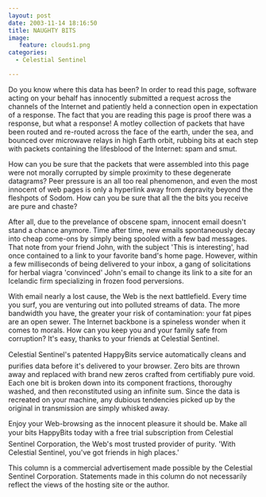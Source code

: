 ```yaml
---
layout: post
date: 2003-11-14 18:16:50
title: NAUGHTY BITS
image: 
   feature: clouds1.png
categories:
  - Celestial Sentinel

---
```


Do you know where this data has been? In order to read this page, software acting on your behalf has innocently submitted a request across the channels of the Internet and patiently held a connection open in expectation of a response. The fact that you are reading this page is proof there was a response, but what a response! A motley collection of packets that have been routed and re-routed across the face of the earth, under the sea, and bounced over microwave relays in high Earth orbit, rubbing bits at each step with packets containing the lifesblood of the Internet: spam and smut. 

How can you be sure that the packets that were assembled into this page were not morally corrupted by simple proximity to these degenerate datagrams? Peer pressure is an all too real phenomenon, and even the most innocent of web pages is only a hyperlink away from depravity beyond the fleshpots of Sodom. How can you be sure that all the the bits you receive are pure and chaste?

After all, due to the prevelance of obscene spam, innocent email doesn't stand a chance anymore. Time after time, new emails spontaneously decay into cheap come-ons by simply being spooled with a few bad messages. That note from your friend John, with the subject 'This is interesting', had once contained to a link to your favorite band's home page. However, within a few milliseconds of being delivered to your inbox, a gang of  solicitations for herbal viagra 'convinced' John's email to change its link to a site for an Icelandic firm specializing in frozen food perversions. 

With email nearly a lost cause, the Web is the next battlefield. Every time you surf, you are venturing out into polluted streams of data. The more bandwidth you have, the greater your risk of contamination: your fat pipes are an open sewer. The Internet backbone is a spineless wonder when it comes to morals. How can you keep you and your family safe from corruption? It's easy, thanks to your friends at Celestial Sentinel.

Celestial Sentinel's patented HappyBits&#153; service automatically cleans and purifies data before it's delivered to your browser. Zero bits are thrown away and replaced with brand new zeros crafted from certifiably pure void. Each one bit is broken down into its component fractions, thoroughy washed, and then reconstituted using an infinite sum. Since the data is recreated on your machine, any dubious tendencies picked up by the original in transmission are simply whisked away.

Enjoy your Web-browsing as the innocent pleasure it should be. Make all your bits HappyBits&#153; today with a free trial subscription from Celestial Sentinel Corporation, the Web's most trusted provider of purity. 'With Celestial Sentinel, you've got friends in high places.'

This column is a commercial advertisement made possible by the Celestial Sentinel Corporation. Statements made in this column do not necessarily reflect the views of the hosting site or the author.
